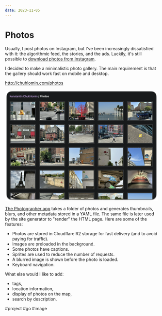 ```yaml
---
date: 2023-11-05
---
```


# Photos

Usually, I post photos on Instagram, but I've been increasingly dissatisfied with it:
the algorithmic feed, the stories, and the ads. Luckily, it's still possible to
[download photos from Instagram](https://www.instagram.com/download/request).

I decided to make a minimalistic photo gallery.
The main requirement is that the gallery should work fast on mobile and desktop.

http://chuhlomin.com/photos

![Photos](photos.png)

[The Photographer app](https://github.com/chuhlomin/chuhlomin.com/tree/main/photographer)
takes a folder of photos and generates thumbnails, blurs, and other metadata stored in a YAML file.
The same file is later used by the site generator to "render" the HTML page.
Here are some of the features:

* Photos are stored in Cloudflare R2 storage for fast delivery (and to avoid paying for traffic).
* Images are preloaded in the background.
* Some photos have captions.
* Sprites are used to reduce the number of requests.
* A blurred image is shown before the photo is loaded.
* Keyboard navigation.

What else would I like to add:

* tags,
* location information,
* display of photos on the map,
* search by description.

#project #go #image
